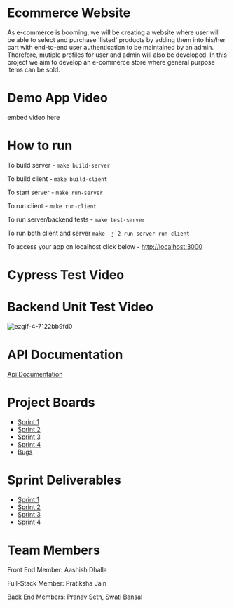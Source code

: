 # Ecommerce Website
As e-commerce is booming, we will be creating a website where user will be able to select and purchase 'listed' products by adding them into his/her cart with end-to-end user authentication to be maintained by an admin. Therefore, mutiple profiles for user and admin will also be developed.
In this project we aim to develop an e-commerce store where general purpose items can be sold.

# Demo App Video
embed video here

# How to run

To build server - 
`make build-server`

To build client - 
`make build-client`

To start server - 
`make run-server`

To run client - 
`make run-client`

To run server/backend tests - 
`make test-server`

To run both client and server 
`make -j 2 run-server run-client`

To access your app on localhost click below -
[http://localhost:3000](http://localhost:3000)

# Cypress Test Video

# Backend Unit Test Video
![ezgif-4-7122bb9fd0](https://user-images.githubusercontent.com/18240643/164312495-c30f9a3b-a0b3-4278-b16e-406e9d87b10d.gif)



# API Documentation
[Api Documentation](./docs/API.md)

# Project Boards 
- [Sprint 1](https://github.com/Pratiksha96/ecommerce-website/projects/1)
- [Sprint 2](https://github.com/Pratiksha96/ecommerce-website/projects/3)
- [Sprint 3](https://github.com/Pratiksha96/ecommerce-website/projects/4)
- [Sprint 4](https://github.com/Pratiksha96/ecommerce-website/projects/5)
- [Bugs](https://github.com/Pratiksha96/ecommerce-website/projects/2)

# Sprint Deliverables
- [Sprint 1](https://github.com/Pratiksha96/ecommerce-website/blob/main/docs/Sprint1.md)
- [Sprint 2](https://github.com/Pratiksha96/ecommerce-website/blob/main/docs/Sprint2.md)
- [Sprint 3](https://github.com/Pratiksha96/ecommerce-website/blob/main/docs/Sprint3.md)
- [Sprint 4](https://github.com/Pratiksha96/ecommerce-website/blob/main/docs/Sprint4.md)

# Team Members
Front End Member: Aashish Dhalla

Full-Stack Member: Pratiksha Jain

Back End Members: Pranav Seth, Swati Bansal
